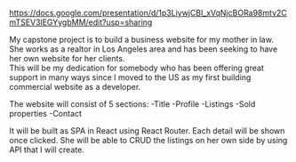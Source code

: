 https://docs.google.com/presentation/d/1p3LiywjCBl_xVqNjcBORa98mtv2CmTSEV3lEGYygbMM/edit?usp=sharing

My capstone project is to build a business website for my mother in law.
She works as a realtor in Los Angeles area and has been seeking to have her own website for her clients.  
This will be my dedication for somebody who has been offering great support in many ways since I moved to the US as my first building commercial website as a developer.

The website will consist of 5 sections:
-Title
-Profile
-Listings
-Sold properties
-Contact

It will be built as SPA in React using React Router. Each detail will be shown once clicked. She will be able to CRUD the listings on her own side by using API that I will create.

